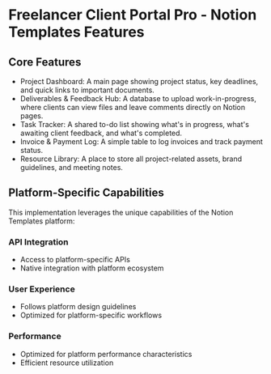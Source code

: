 # Freelancer Client Portal Pro - Notion Templates Features

## Core Features
- Project Dashboard: A main page showing project status, key deadlines, and quick links to important documents.
- Deliverables & Feedback Hub: A database to upload work-in-progress, where clients can view files and leave comments directly on Notion pages.
- Task Tracker: A shared to-do list showing what's in progress, what's awaiting client feedback, and what's completed.
- Invoice & Payment Log: A simple table to log invoices and track payment status.
- Resource Library: A place to store all project-related assets, brand guidelines, and meeting notes.

## Platform-Specific Capabilities
This implementation leverages the unique capabilities of the Notion Templates platform:

### API Integration
- Access to platform-specific APIs
- Native integration with platform ecosystem

### User Experience
- Follows platform design guidelines
- Optimized for platform-specific workflows

### Performance
- Optimized for platform performance characteristics
- Efficient resource utilization
